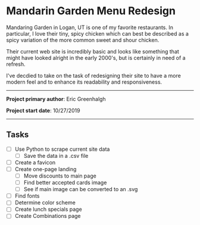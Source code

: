 # Mandarin Garden Menu Redesign

Mandaring Garden in Logan, UT is one of my favorite restaurants. In particular, I love their tiny, spicy chicken which can best be described as a spicy variation of the more common sweet and shour chicken.

Their current web site is incredibly basic and looks like something that might have looked alright in the early 2000's, but is certainly in need of a refresh.

I've decdied to take on the task of redesigning their site to have a more modern feel and to enhance its readability and responsiveness.

---

**Project primary author**: Eric Greenhalgh

**Project start date**: 10/27/2019

---

## Tasks

- [ ] Use Python to scrape current site data
  - [ ] Save the data in a .csv file
- [ ] Create a favicon
- [ ] Create one-page landing
  - [ ] Move discounts to main page
  - [ ] Find better accepted cards image
  - [ ] See if main image can be converted to an .svg
- [ ] Find fonts
- [ ] Determine color scheme
- [ ] Create lunch specials page
- [ ] Create Combinations page
